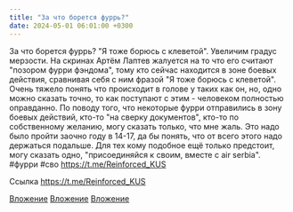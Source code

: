 ```yaml
---
title: "За что борется фуррь?"
date: 2024-05-01 06:01:00 +0300
---
```


За что борется фуррь?
"Я тоже борюсь с клеветой". Увеличим градус мерзости.
На скринах Артём Лаптев жалуется на то что его считают "позором фурри фэндома", тому кто сейчас находится в зоне боевых действия, сравнивая себя с ним фразой "Я тоже борюсь с клеветой".
Очень тяжело понять что происходит в голове у таких как он, но, одно можно сказать точно, то как поступают с этим - человеком полностью оправданно.
По поводу того, что некоторые фурри отправились в зону боевых действий, кто-то "на сверку документов", кто-то по собственному желанию, могу сказать только, что мне жаль. Это надо было пройти заочно году в 14-17, да бы понять, что от всего этого надо держаться подальше.
Для тех кому подобное ещё только предстоит, могу сказать одно, "присоединяйся к своим, вместе с air serbia".
#фурри #сво
https://t.me/Reinforced_KUS


Ссылка
https://t.me/Reinforced_KUS

[Вложение](/assets/vk_photos/4/F966UO4-2nY.jpg)
[Вложение](/assets/vk_photos/4/XKvpy2cOuS4.jpg)
[Вложение](https://t.me/Reinforced_KUS)
